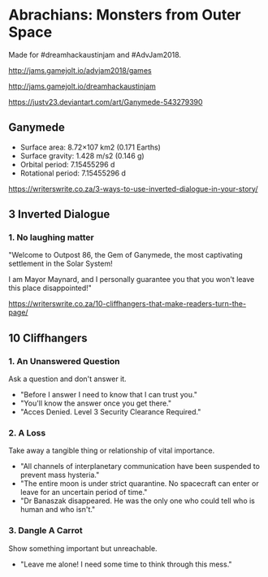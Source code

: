 # Abrachians: Monsters from Outer Space
Made for #dreamhackaustinjam and #AdvJam2018.

http://jams.gamejolt.io/advjam2018/games

http://jams.gamejolt.io/dreamhackaustinjam

https://justv23.deviantart.com/art/Ganymede-543279390
## Ganymede
* Surface area: 8.72×107 km2 (0.171 Earths)
* Surface gravity: 1.428 m/s2 (0.146 g)
* Orbital period: 7.15455296 d
* Rotational period: 7.15455296 d

https://writerswrite.co.za/3-ways-to-use-inverted-dialogue-in-your-story/

## 3 Inverted Dialogue

### 1. No laughing matter

"Welcome to Outpost 86, the Gem of Ganymede, the most captivating settlement in the Solar System!

I am Mayor Maynard, and I personally guarantee you that you won't leave this place disappointed!"

https://writerswrite.co.za/10-cliffhangers-that-make-readers-turn-the-page/

## 10 Cliffhangers

### 1. An Unanswered Question

Ask a question and don't answer it.

* "Before I answer I need to know that I can trust you."
* "You'll know the answer once you get there."
* "Acces Denied. Level 3 Security Clearance Required."

### 2. A Loss

Take away a tangible thing or relationship of vital importance.

* "All channels of interplanetary communication have been suspended to prevent mass hysteria."
* "The entire moon is under strict quarantine. No spacecraft can enter or leave for an uncertain period of time."
* "Dr Banaszak disappeared. He was the only one who could tell who is human and who isn't."

### 3. Dangle A Carrot

Show something important but unreachable.

* "Leave me alone! I need some time to think through this mess."


